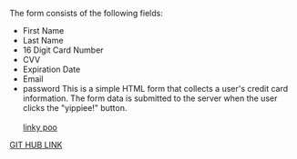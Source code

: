 
The form consists of the following fields:

- First Name
- Last Name
- 16 Digit Card Number
- CVV
- Expiration Date
- Email
- password
This is a simple HTML form that collects a user's credit card information.
 The form data is submitted to the server when the user clicks the "yippiee!" button.<br><br>
 <a href="https://spoopy293.github.io/assignment12/" target="website link"> linky poo </a>

<a href="https://github.com/spoopy293/assignment12.git" target="GIT HUB LINK">GIT HUB LINK</a>